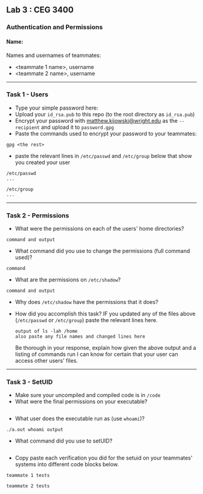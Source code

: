 ## Lab 3 : CEG 3400

### Authentication and Permissions

#### Name: <yourname>

Names and usernames of teammates:
* <teammate 1 name>, username
* <teammate 2 name>, username

---

### Task 1 - Users

* Type your simple password here: 
* Upload your `id_rsa.pub` to this repo (to the root directory as `id_rsa.pub`)
* Encrypt your password with matthew.kijowski@wright.edu as the `--recipient` and upload it to `password.gpg`
* Paste the commands used to encrypt your password to your teammates:

```
gpg <the rest>
```

* paste the relevant lines in `/etc/passwd` and `/etc/group` below that show you created your user

```
/etc/passwd
...

/etc/group
...

```

---

### Task 2 - Permissions

* What were the permissions on each of the users' home directories?
  

```
command and output
```

* What command did you use to change the permissions (full command used)?

```
command
```

* What are the permissions on `/etc/shadow`?

```
command and output
```

* Why does `/etc/shadow` have the permissions that it does?
* How did you accomplish this task?  IF you updated any of the files above
  (`/etc/passwd` or `/etc/group`) paste the relevant lines here.  
  
  ```
  output of ls -lah /home
  also paste any file names and changed lines here
  ```
  Be thorough in your response, explain how given the above output and 
  a listing of commands run I can know for certain that your user can 
  access other users' files.

---

### Task 3 - SetUID

* Make sure your uncompiled and compiled code is in `/code`
* What were the final permissions on your executable?

```

```

* What user does the executable run as (use `whoami`)?

```
./a.out whoami output
```

* What command did you use to setUID?

```

```

* Copy paste each verification you did for the setuid on your teammates'
  systems into different code blocks below.

```
teammate 1 tests
```

```
teammate 2 tests
```

